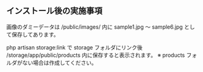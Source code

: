 ## インストール後の実施事項

画像のダミーデータは
/public/images/ 内に
sample1.jpg 〜 sample6.jpg として保存してあります。

php artisan storage:link 
で storage フォルダにリンク後 
/storage/app/public/products 内に保存すると表示されます。
※ products フォルダがない場合は作成してください。
